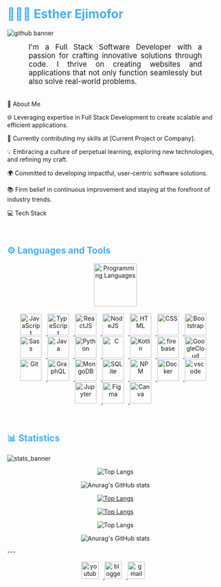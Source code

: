 <h1 style="color: #44AEFB;"> 👨🏻‍💻 Esther Ejimofor</h1>

![github banner](https://camo.githubusercontent.com/06d70367b7ee0cf7362e544561e0f951f3c83adf0ac48c820a41d456c3488d0f/68747470733a2f2f76746961636164656d792e6564752e766e2f75706c6f61642f696d616765732f66756c6c2d737461636b2d646576656c6f7065722d322e6a7067)

<p align:"center" style="text-align: justify; margin: 0 50px; font-size: 17px;" >
    l'm a Full Stack Software Developer with a passion for crafting innovative solutions through code. I thrive on creating websites and applications that not only function seamlessly but also solve real-world problems.
<br>
<br>
    
🚀  About Me
    
🌐  Leveraging expertise in Full Stack Development to create scalable and efficient applications.
    
🔭  Currently contributing my skills at [Current Project or Company].

💡  Embracing a culture of perpetual learning, exploring new technologies, and refining my craft.

🌍  Committed to developing impactful, user-centric software solutions.

📚  Firm belief in continuous improvement and staying at the forefront of industry trends.

💻  Tech Stack
<br>
<div align="center">
</div>
</p>    
<br>

<!-- Languages and Tools -->

<h2 style="color: #44AEFB">⚙️ Languages and Tools</h2>
<div align="center" style="display:block;">
    <img width="100px" alt="Programming Languages" src="https://user-images.githubusercontent.com/78341798/194531121-47b0119a-ce00-439d-b586-125f86acb098.png"/> 
</div>
<br>   
<!-- Icons Resources -->
<!-- https://devicon.dev/ -->
<!-- https://cdn.jsdelivr.net/npm/simple-icons@v3/icons/ -->
<div align="center">
  <a href="https://developer.mozilla.org/en-US/docs/Web/JavaScript" target="_blank" rel="noreferrer">
      <img  alt="JavaScript" height="50px" style="padding-right:10px;" src="https://cdn.jsdelivr.net/gh/devicons/devicon/icons/javascript/javascript-plain.svg"/>
  </a>
  <a href="https://www.typescriptlang.org/" target="_blank" rel="noreferrer">
      <img  alt="TypeScript" height="50px" style="padding-right:10px; ;" src="https://cdn.jsdelivr.net/gh/devicons/devicon/icons/typescript/typescript-plain.svg"/>
  </a>
  <a href="https://reactjs.org/" target="_blank" rel="noreferrer">
      <img  alt="ReactJS" height="50px" style="padding-right:10px;" src="https://cdn.jsdelivr.net/gh/devicons/devicon/icons/react/react-original.svg" />
  </a>
  <a href="https://nodejs.org/en/" target="_blank" rel="noreferrer">
      <img  alt="NodeJS" height="50px" style="padding-right:10px;" src="https://cdn.jsdelivr.net/gh/devicons/devicon/icons/nodejs/nodejs-original.svg"/>
  </a>
  <a href="https://developer.mozilla.org/en-US/docs/Web/HTML" target="_blank" rel="noreferrer">
      <img  alt="HTML" height="50px" style="padding-right:10px;" src="https://cdn.jsdelivr.net/gh/devicons/devicon/icons/html5/html5-original.svg"/>
  </a>
  <a href="https://developer.mozilla.org/en-US/docs/Web/CSS" target="_blank" rel="noreferrer">
      <img  alt="CSS" height="50px" style="padding-right:10px;" src="https://cdn.jsdelivr.net/gh/devicons/devicon/icons/css3/css3-original.svg"/>
  </a>
  <a href="https://getbootstrap.com/" target="_blank" rel="noreferrer">
      <img  alt="Bootstrap" height="50px" style="padding-right:10px;" src="https://cdn.jsdelivr.net/gh/devicons/devicon/icons/bootstrap/bootstrap-original.svg"/>
  </a>
  <a href="https://sass-lang.com/" target="_blank" rel="noreferrer">
      <img  alt="Sass" height="50px" style="padding-right:10px;" src="https://cdn.jsdelivr.net/gh/devicons/devicon/icons/sass/sass-original.svg"/>
  </a>
  <a href="https://www.java.com/en/" target="_blank" rel="noreferrer">
      <img  alt="Java" height="50px" style="padding-right:10px;" src="https://cdn.jsdelivr.net/gh/devicons/devicon/icons/java/java-original.svg"/>
  </a>    
  <a href="https://www.python.org/" target="_blank" rel="noreferrer">
      <img  alt="Python" height="50px" style="padding-right:10px;" src="https://cdn.jsdelivr.net/gh/devicons/devicon/icons/python/python-original.svg"/>
  </a>
  <a href="https://www.cprogramming.com/" target="_blank" rel="noreferrer">
      <img  alt="C" height="50px" style="padding-right:10px;" src="https://cdn.jsdelivr.net/gh/devicons/devicon/icons/c/c-original.svg"/>
  </a>
  <a href="https://kotlinlang.org/" target="_blank" rel="noreferrer">
      <img  alt="Kotlin" height="50px" style="padding-right:10px;" src="https://cdn.jsdelivr.net/gh/devicons/devicon/icons/kotlin/kotlin-original.svg"/>
  </a>
  <a href="https://firebase.google.com/" target="_blank" rel="noreferrer">
      <img  alt="firebase" height="50px" style="padding-right:10px;" src="https://cdn.jsdelivr.net/gh/devicons/devicon/icons/firebase/firebase-plain.svg"/>
  </a>
  <a href="https://cloud.google.com/" target="_blank" rel="noreferrer">
      <img  alt="GoogleCloud" height="50px" style="padding-right:10px;" src="https://cdn.jsdelivr.net/gh/devicons/devicon/icons/googlecloud/googlecloud-original.svg"/> 
  </a>
  <a href="https://git-scm.com/" target="_blank" rel="noreferrer">
      <img  alt="Git" height="50px" style="padding-right:10px;" src="https://cdn.jsdelivr.net/gh/devicons/devicon/icons/git/git-original.svg"/>
  </a>
  <a href="https://www.graphql.com/" target="_blank" rel="noreferrer">
      <img  alt="GraphQL" height="50px" style="padding-right:10px;" src="https://cdn.jsdelivr.net/gh/devicons/devicon/icons/graphql/graphql-plain.svg"/>
  </a>
  <a href="https://www.mongodb.com/" target="_blank" rel="noreferrer">
      <img  alt="MongoDB" height="50px" style="padding-right:10px;" src="https://cdn.jsdelivr.net/gh/devicons/devicon/icons/mongodb/mongodb-original.svg"/>
  </a>
  <a href="https://www.sqlite.org/index.html" target="_blank" rel="noreferrer">
      <img  alt="SQLite" height="50px" style="padding-right:10px;" src="https://cdn.jsdelivr.net/gh/devicons/devicon/icons/sqlite/sqlite-original.svg"/>
  </a>
  <a href="https://www.npmjs.com/" target="_blank" rel="noreferrer">
      <img  alt="NPM" height="50px" style="padding-right:10px;" src="https://cdn.jsdelivr.net/gh/devicons/devicon/icons/npm/npm-original-wordmark.svg"/>
  </a>
  <a href="https://www.docker.com/" target="_blank" rel="noreferrer">
      <img  alt="Docker" height="50px" style="padding-right:10px;" src="https://cdn.jsdelivr.net/gh/devicons/devicon/icons/docker/docker-plain-wordmark.svg"/>
  </a>
  <a href="https://code.visualstudio.com/" target="_blank" rel="noreferrer">
      <img  alt="vscode" height="50px" style="padding-right:10px;"src="https://cdn.jsdelivr.net/gh/devicons/devicon/icons/vscode/vscode-original.svg"/>
  </a>
  <a href="http://jupyter.org/" target="_blank" rel="noreferrer">
      <img  alt="Jupyter" height="50px" style="padding-right:10px;"src="https://cdn.jsdelivr.net/gh/devicons/devicon/icons/jupyter/jupyter-original-wordmark.svg"/>
  </a>
  <a href="https://www.figma.com/" target="_blank" rel="noreferrer">
      <img  alt="Figma" height="50px" style="padding-right:10px;" src="https://cdn.jsdelivr.net/gh/devicons/devicon/icons/figma/figma-original.svg"/> 
  </a>
  <a href="https://www.canva.com/" target="_blank" rel="noreferrer">
      <img  alt="Canva" height="50px" style="padding-right:10px;" src="https://cdn.jsdelivr.net/gh/devicons/devicon/icons/canva/canva-original.svg"/> 
  </a>
</div>
<br>
<br>

<!-- Statistics -->

<h2 style="color: #44AEFB">📊 Statistics</h2>

![stats_banner](https://user-images.githubusercontent.com/78341798/194534778-d662496c-ae00-4e8d-ae9b-b90912054e7f.gif)

<!-- Begin Stats Cards -->
<!-- Resources:  -->
<!-- Github & Languages Stats: https://github.com/anuraghazra/github-readme-stats --> 
<!-- Streak Stats: https://github.com/denvercoder1/github-readme-streak-stats -->
<!-- Change the value after ?username= to your GitHub username. -->
<div class="stats" align="center">

![Top Langs](https://github-readme-stats.vercel.app/api/top-langs/?username=Empirestar247&exclude_repo=github-readme-stats,anuraghazra.github.io)



![Anurag's GitHub stats](https://github-readme-stats.vercel.app/api?username=Empirestar247&show_icons=true&theme=transparent)

[![Top Langs](https://github-readme-stats.vercel.app/api/top-langs/?username=Empirestar247&layout=donut-vertical)](https://github.com/anuraghazra/github-readme-stats)

[![Top Langs](https://github-readme-stats.vercel.app/api/top-langs/?username=Empirestar247&layout=pie)](https://github.com/anuraghazra/github-readme-stats)

![Top Langs](https://github-readme-stats.vercel.app/api/top-langs/?username=Empirestar247&hide_progress=true)

![Anurag's GitHub stats](https://github-readme-stats.vercel.app/api?username=Empirestar247&show_icons=true&theme=radical)

</div>
<!--  End Stats Cards -->
---
<!-- Begin Footer -->
<!-- Icons Resources -->
<!-- https://devicon.dev/ -->
<div class="footer" align="center" style="margin:15px;">
     <a href="https://www.youtube.com/@Davetechnova"target="_blank">
        <img  style="margin:0 10px 10px 0;" src="https://user-images.githubusercontent.com/78341798/194531650-698ef1b1-9cbd-4b4f-96ef-5a2ec4b5d7e6.svg" alt="youtube" width="40px"/>
    </a>
    <a href="https://moxiglobeblog.com/"target="_blank">
        <img style="margin:0 10px 10px 0;" src="https://user-images.githubusercontent.com/78341798/194531458-b5dfeb1b-bad5-4dfa-909a-2e402262db9a.svg" alt="blogger" width="40px"/>
    </a>
    <a href="mailto:davetechnova@gmail.com"target="_blank">
        <img style="margin:0 10px 10px 0;" src="https://user-images.githubusercontent.com/78341798/194531383-ddb2b774-5bb9-491c-b601-4a4a7d9792fb.svg" alt="gmail" width="40px"/>
    </a>
</div>
<!-- End Footer -->

<!-- 
🔗 Links 🔗
- My Github Portfolio Page:
https://github.com/ProgrammingGym
- My Github README Code:
https://raw.githubusercontent.com/Pro...
- Youtube Cards:
https://github.com/DenverCoder1/githu...
- Youtube Buttons / Badges :
https://github.com/DenverCoder1/custo...
- Github & Languages Stats Cards:
https://github.com/anuraghazra/github...
- Streak Stats Card:
https://github.com/denvercoder1/githu...
- README Web App Generator 1:
https://rahuldkjain.github.io/gh-prof...
- README Web App Generator 2:
https://arturssmirnovs.github.io/gith...
- SVG Icons Resource1:
https://devicon.dev/
- SVG Icons Resource2:
https://cdn.jsdelivr.net/npm/simple-i...
- SVG Icons Resource3:
https://www.svgrepo.com/
-->
